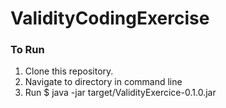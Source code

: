 # ValidityCodingExercise
### To Run
1. Clone this repository.
2. Navigate to directory in command line
2. Run $ java -jar target/ValidityExercice-0.1.0.jar